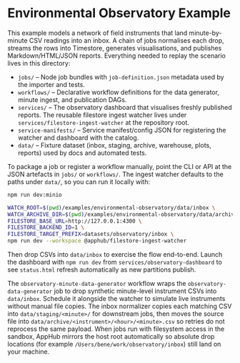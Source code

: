 # Environmental Observatory Example

This example models a network of field instruments that land minute-by-minute CSV readings into an inbox. A chain of jobs normalises each drop, streams the rows into Timestore, generates visualisations, and publishes Markdown/HTML/JSON reports. Everything needed to replay the scenario lives in this directory:

- `jobs/` – Node job bundles with `job-definition.json` metadata used by the importer and tests.
- `workflows/` – Declarative workflow definitions for the data generator, minute ingest, and publication DAGs.
- `services/` – The observatory dashboard that visualises freshly published reports. The reusable filestore ingest watcher lives under `services/filestore-ingest-watcher` at the repository root.
- `service-manifests/` – Service manifest/config JSON for registering the watcher and dashboard with the catalog.
- `data/` – Fixture dataset (inbox, staging, archive, warehouse, plots, reports) used by docs and automated tests.

To package a job or register a workflow manually, point the CLI or API at the JSON artefacts in `jobs/` or `workflows/`. The ingest watcher defaults to the paths under `data/`, so you can run it locally with:

```bash
npm run dev:minio

WATCH_ROOT=$(pwd)/examples/environmental-observatory/data/inbox \
WATCH_ARCHIVE_DIR=$(pwd)/examples/environmental-observatory/data/archive \
FILESTORE_BASE_URL=http://127.0.0.1:4300 \
FILESTORE_BACKEND_ID=1 \
FILESTORE_TARGET_PREFIX=datasets/observatory/inbox \
npm run dev --workspace @apphub/filestore-ingest-watcher
```

Then drop CSVs into `data/inbox` to exercise the flow end-to-end. Launch the dashboard with `npm run dev` from `services/observatory-dashboard` to see `status.html` refresh automatically as new partitions publish.

The `observatory-minute-data-generator` workflow wraps the `observatory-data-generator` job to drop synthetic minute-level instrument CSVs into `data/inbox`. Schedule it alongside the watcher to simulate live instruments without manual file copies. The inbox normalizer copies each matching CSV into `data/staging/<minute>/` for downstream jobs, then moves the source file into `data/archive/<instrument>/<hour>/<minute>.csv` so retries do not reprocess the same payload. When jobs run with filesystem access in the sandbox, AppHub mirrors the host root automatically so absolute drop locations (for example `/Users/bene/work/observatory/inbox`) still land on your machine.
